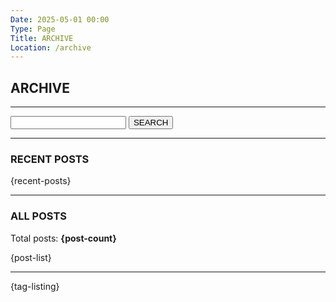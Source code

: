 ```yaml
---
Date: 2025-05-01 00:00
Type: Page
Title: ARCHIVE
Location: /archive
---
```


## ARCHIVE

---

<form action="/" method="get" class="search">
<label for="search"></label>
<input type="text" name="search">
<button type="submit">SEARCH</button>
</form>

---

### RECENT POSTS

{recent-posts}

---

### ALL POSTS

Total posts: **{post-count}**

{post-list}

---

{tag-listing}
